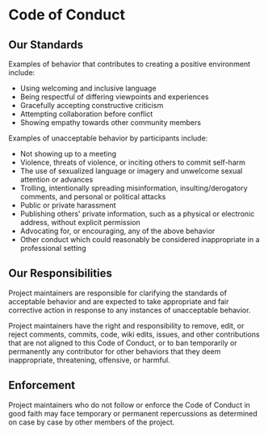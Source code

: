 # Code of Conduct

## Our Standards

Examples of behavior that contributes to creating a positive environment include:

- Using welcoming and inclusive language
- Being respectful of differing viewpoints and experiences
- Gracefully accepting constructive criticism
- Attempting collaboration before conflict
- Showing empathy towards other community members

Examples of unacceptable behavior by participants include:

- Not showing up to a meeting
- Violence, threats of violence, or inciting others to commit self-harm
- The use of sexualized language or imagery and unwelcome sexual attention or advances
- Trolling, intentionally spreading misinformation, insulting/derogatory comments, and personal or political attacks
- Public or private harassment
- Publishing others' private information, such as a physical or electronic address, without explicit permission
- Advocating for, or encouraging, any of the above behavior
- Other conduct which could reasonably be considered inappropriate in a professional setting

## Our Responsibilities

Project maintainers are responsible for clarifying the standards of acceptable behavior and are expected to take appropriate and fair corrective action in response to any instances of unacceptable behavior.

Project maintainers have the right and responsibility to remove, edit, or reject comments, commits, code, wiki edits, issues, and other contributions that are not aligned to this Code of Conduct, or to ban temporarily or permanently any contributor for other behaviors that they deem inappropriate, threatening, offensive, or harmful.

## Enforcement

Project maintainers who do not follow or enforce the Code of Conduct in good faith may face temporary or permanent repercussions as determined on case by case by other members of the project.

